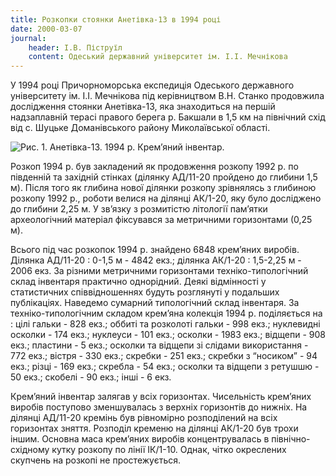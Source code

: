 ```yaml
---
title: Розкопки стоянки Анетівка-13 в 1994 році
date: 2000-03-07
journal:
    header: І.В. Піструїл
    content: Одеський державний університет ім. І.І. Мечнікова
---
```


У 1994 році Причорноморська експедиція Одеського державного університету ім. І.І. Мечнікова під керівництвом В.Н. Станко 
продовжила дослідження стоянки Анетівка-13, яка знаходиться на першій надзаплавній терасі правого берега р. Бакшали в 
1,5 км на північний схід від с. Шуцьке Доманівського району Миколаївської області.

![Рис. 1. Анетівка-13. 1994 р. Крем’яний інвентар.](https://i.imgur.com/ximEH1f.gif)

Розкоп 1994 р. був закладений як продовження розкопу 1992 р. по південній та західній стінках (ділянку АД/11-20 пройдено до глибини 1,5 м). Після того як глибина нової ділянки розкопу зрівнялясь з глибиною розкопу 1992 р., роботи велися на ділянці АК/1-20, яку було досліджено до глибини 2,25 м. У зв’язку з розмитістю літології пам’ятки археологічний матеріал фіксувався за метричними горизонтами (0,25 м).

Всього під час розкопок 1994 р. знайдено 6848 крем’яних виробів. Ділянка АД/11-20 : 0-1,5 м - 4842 екз.; ділянка АК/1-20 : 1,5-2,25 м - 2006 екз. За різними метричними горизонтами техніко-типологічний склад інвентаря практично однорідний. Деякі відмінності у статистичних співвідношеннях будуть розглянуті у подальших публікаціях. Наведемо сумарний типологічний склад інвентаря. За техніко-типологічним складом крем’яна колекція 1994 р. поділяється на : цілі гальки - 828 екз.; оббиті та розколоті гальки - 998 екз.; нуклевидні осколки - 174 екз.; нуклеуси - 101 екз.; осколки - 1983 екз.; відщепи - 908 екз.; пластини - 5 екз.; осколки та відщепи зі слідами використання - 772 екз.; вістря - 330 екз.; скребки - 251 екз.; скребки з “носиком” - 94 екз.; різці - 169 екз.; скребла - 54 екз.; осколки та відщепи з ретушшю - 50 екз.; скобелі - 90 екз.; інші - 6 екз.

Крем’яний інвентар залягав у всіх горизонтах. Чисельність крем’яних виробів поступово зменшувалась з верхніх горизонтів до нижніх. На ділянці АД/11-20 кремінь був рівномірно розподілений на всіх горизонтах зняття. Розподіл кременю на ділянці АК/1-20 був трохи іншим. Основна маса крем’яних виробів концентрувалась в північно-східному кутку розкопу по лінії ІК/1-10. Однак, чітко окреслених скупчень на розкопі не простежується.